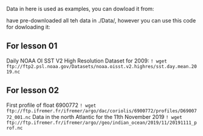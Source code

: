 Data in here is used as examples, you can dowload it from:


 have pre-downloaded all teh data in ./Data/, however you can use this code for dowloading it:

## For lesson 01

Daily NOAA OI SST V2 High Resolution Dataset for 2009: 
`! wget ftp://ftp2.psl.noaa.gov/Datasets/noaa.oisst.v2.highres/sst.day.mean.2019.nc`

## For lesson 02
First profile of float 6900772
`! wget ftp://ftp.ifremer.fr/ifremer/argo/dac/coriolis/6900772/profiles/D6900772_001.nc`
Data in the north Atlantic for the 11th November 2019
`! wget ftp://ftp.ifremer.fr/ifremer/argo//geo/indian_ocean/2019/11/20191111_prof.nc`